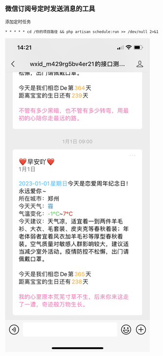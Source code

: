 ## 微信订阅号定时发送消息的工具

添加定时任务
```
* * * * * cd /你的项目路径 && php artisan schedule:run >> /dev/null 2>&1
```

![image-20230130142206086](./IMG_3904.PNG)
